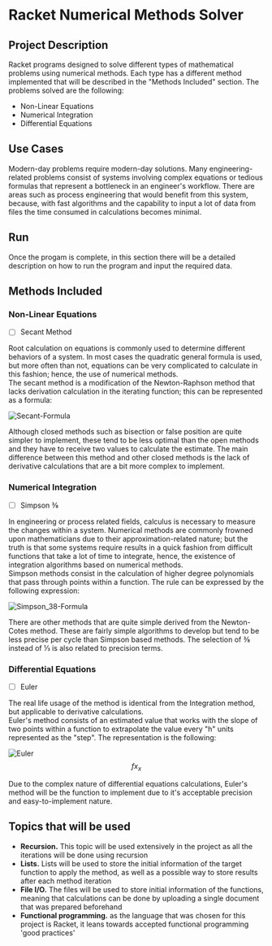 # Racket Numerical Methods Solver

## Project Description

Racket programs designed to solve different types of mathematical problems using numerical methods. Each type has a different method implemented that will be described in the "Methods Included" section. The problems solved are the following:

- Non-Linear Equations
- Numerical Integration
- Differential Equations

## Use Cases

Modern-day problems require modern-day solutions. Many engineering-related problems consist of systems involving complex equations or tedious formulas that represent a bottleneck in an engineer's workflow. There are areas such as process engineering that would benefit from this system, because, with fast algorithms and the capability to input a lot of data from files the time consumed in calculations becomes minimal.

## Run

Once the progam is complete, in this section there will be a detailed description on how to run the program and input the required data.

## Methods Included

### Non-Linear Equations

- [ ] Secant Method

Root calculation on equations is commonly used to determine different behaviors of a system. In most cases the quadratic general formula is used, but more often than not, equations can be very complicated to calculate in this fashion; hence, the use of numerical methods.\
The secant method is a modification of the Newton-Raphson method that lacks derivation calculation in the iterating function; this can be represented as a formula:

![Secant-Formula](http://www.sciweavers.org/upload/Tex2Img_1589076961/render.png)

Although closed methods such as bisection or false position are quite simpler to implement, these tend to be less optimal than the open methods and they have to receive two values to calculate the estimate. The main difference between this method and other closed methods is the lack of derivative calculations that are a bit more complex to implement.

### Numerical Integration

- [ ] Simpson ⅜

In engineering or process related fields, calculus is necessary to measure the changes within a system. Numerical methods are commonly frowned upon mathematicians due to their approximation-related nature; but the truth is that some systems require results in a quick fashion from difficult functions that take a lot of time to integrate, hence, the existence of integration algorithms based on numerical methods.\
Simpson methods consist in the calculation of higher degree polynomials that pass through points within a function. The rule can be expressed by the following expression:

![Simpson_38-Formula](http://www.sciweavers.org/upload/Tex2Img_1589079021/render.png)

There are other methods that are quite simple derived from the Newton-Cotes method. These are fairly simple algorithms to develop but tend to be less precise per cycle than Simpson based methods. The selection of ⅜ instead of ⅓ is also related to precision terms.

### Differential Equations

- [ ] Euler

The real life usage of the method is identical from the Integration method, but applicable to derivative calculations.\
Euler's method consists of an estimated value that works with the slope of two points within a function to extrapolate the value every "h" units represented as the "step". The representation is the following:

![Euler](http://www.sciweavers.org/upload/Tex2Img_1589079325/render.png)
$$fx_x$$

Due to the complex nature of differential equations calculations, Euler's method will be the function to implement due to it's acceptable precision and easy-to-implement nature.

## Topics that will be used

- **Recursion.** This topic will be used extensively in the project as all the iterations will be done using recursion
- **Lists.** Lists will be used to store the initial information of the target function to apply the method, as well as a possible way to store results after each method iteration
- **File I/O.** The files will be used to store initial information of the functions, meaning that calculations can be done by uploading a single document that was prepared beforehand
- **Functional programming.** as the language that was chosen for this project is Racket, it leans towards accepted functional programming 'good practices'